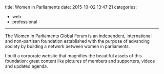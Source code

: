 title: Women in Parliaments
date: 2015-10-02 13:47:21
categories:
- web
- professional
---


The Women in Parliaments Global Forum is an independent, international and non-partisan foundation established with the purpose of advancing society by building a network between women in parliaments. 

I built a corporate website that magnifies the beautiful assets of this foundation: great content like pictures of members and supporters, videos and updated agenda.